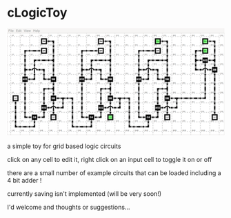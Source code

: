 cLogicToy
=========

![adder 3+1=4](adder.png)

a simple toy for grid based logic circuits

click on any cell to edit it, 
right click on an input cell to toggle it on or off

there are a small number of example circuits that can be loaded
including a 4 bit adder !

currently saving isn't implemented (will be very soon!)

I'd welcome and thoughts or suggestions...
